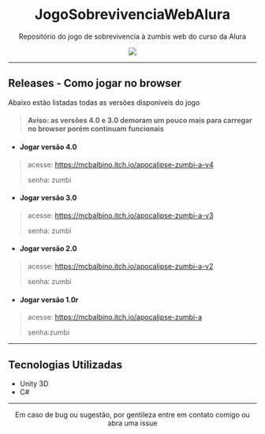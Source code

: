 <h1 align="center">JogoSobrevivenciaWebAlura</h1>
<p align="center">Repositório do jogo de sobrevivencia à zumbis web do curso da Alura</p>

<p align="center">
<img src="https://img.shields.io/badge/STATUS-FINALIZADO-blue?style=for-the-badge"/>
</p>

---
## Releases - Como jogar no browser
Abaixo estão listadas todas as versões disponíveis do jogo
><h4>Aviso: as versões 4.0 e 3.0 demoram um pouco mais para carregar no browser porém continuam funcionais</h4>


- <h4>Jogar versão 4.0</h4>
>acesse: https://mcbalbino.itch.io/apocalipse-zumbi-a-v4
><p>senha: zumbi</p>

- <h4>Jogar versão 3.0</h4>
>acesse: https://mcbalbino.itch.io/apocalipse-zumbi-a-v3
><p>senha: zumbi</p>

- <h4>Jogar versão 2.0</h4>
>acesse: https://mcbalbino.itch.io/apocalipse-zumbi-a-v2
><p>senha: zumbi</p>

- <h4>Jogar versão 1.0r</h4>
>acesse: https://mcbalbino.itch.io/apocalipse-zumbi-a
><p>senha:zumbi</p>

---
## Tecnologias Utilizadas
- Unity 3D
- C#
---
<p align="center">Em caso de bug ou sugestão, por gentileza entre em contato comigo ou abra uma issue</p>
